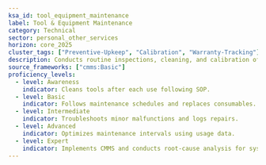 ```yaml
---
ksa_id: tool_equipment_maintenance
label: Tool & Equipment Maintenance
category: Technical
sector: personal_other_services
horizon: core_2025
cluster_tags: ["Preventive-Upkeep", "Calibration", "Warranty-Tracking"]
description: Conducts routine inspections, cleaning, and calibration of service equipment to ensure safety, efficiency, and longevity.
source_frameworks: ["cmms:Basic"]
proficiency_levels:
  - level: Awareness
    indicator: Cleans tools after each use following SOP.
  - level: Basic
    indicator: Follows maintenance schedules and replaces consumables.
  - level: Intermediate
    indicator: Troubleshoots minor malfunctions and logs repairs.
  - level: Advanced
    indicator: Optimizes maintenance intervals using usage data.
  - level: Expert
    indicator: Implements CMMS and conducts root-cause analysis for systemic fixes.
---
```

